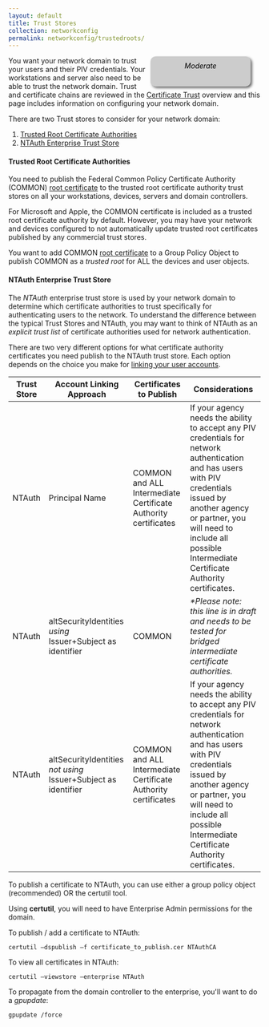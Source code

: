 ```yaml
---
layout: default
title: Trust Stores
collection: networkconfig
permalink: networkconfig/trustedroots/
---
```

<div style="float:right; padding:10px; margin-right:20px; border-radius:10px; width:180px; height:40px; box-shadow:3px 3px 5px 0px; text-align:center; background-color:#CCC; color:#666666">
<div style="color:#000000">
<em>Moderate</em>
</div>
</div>

You want your network domain to trust your users and their PIV credentials.  Your workstations and server also need to be able to trust the network domain.  Trust and certificate chains are reviewed in the [Certificate Trust](../pivcertchains) overview and this page includes information on configuring your network domain.

There are two Trust stores to consider for your network domain:

1.  [Trusted Root Certificate Authorities](#trusted-root-certificate-authorities)
2.  [NTAuth Enterprise Trust Store](#ntauth-enterprise-trust-store)

####  Trusted Root Certificate Authorities
You need to publish the Federal Common Policy Certificate Authority (COMMON) [root certificate](../pivcertchains/#download-root-and-intermediate-certificates) to the trusted root certificate authority trust stores on all your workstations, devices, servers and domain controllers.  

For Microsoft and Apple, the COMMON certificate is included as a trusted root certificate authority by default.  However, you may have your network and devices configured to not automatically update trusted root certificates published by any commercial trust stores.  

You want to add COMMON [root certificate](../pivcertchains/#download-root-and-intermediate-certificates) to a Group Policy Object to publish COMMON as a _trusted root_ for ALL the devices and user objects. 

#### NTAuth Enterprise Trust Store
The _NTAuth_ enterprise trust store is used by your network domain to determine which certificate authorities to trust specifically for authenticating users to the network.  To understand the difference between the typical Trust Stores and NTAuth, you may want to think of NTAuth as an _explicit trust list_ of certificate authorities used for network authentication.

There are two very different options for what certificate authority certificates you need publish to the NTAuth trust store.  Each option depends on the choice you make for [linking your user accounts](../accounts/).

| Trust Store | Account Linking Approach | Certificates to Publish | Considerations|
| ----- | -------| -------| ------|
| NTAuth | Principal Name | COMMON and ALL Intermediate Certificate Authority certificates | If your agency needs the ability to accept any PIV credentials for network authentication and has users with PIV credentials issued by another agency or partner, you will need to include all possible Intermediate Certificate Authority certificates. |
| NTAuth  | altSecurityIdentities _using_ Issuer+Subject as identifier | COMMON | _*Please note: this line is in draft and needs to be tested for bridged intermediate certificate authorities._ |
| NTAuth  | altSecurityIdentities _not using_ Issuer+Subject as identifier | COMMON and ALL Intermediate Certificate Authority certificates | If your agency needs the ability to accept any PIV credentials for network authentication and has users with PIV credentials issued by another agency or partner, you will need to include all possible Intermediate Certificate Authority certificates. |


To publish a certificate to NTAuth, you can use either a group policy object (recommended) OR the certutil tool.  

Using **certutil**, you will need to have Enterprise Admin permissions for the domain.  

To publish / add a certificate to NTAuth:  
```
certutil –dspublish –f certificate_to_publish.cer NTAuthCA
```

To view all certificates in NTAuth:  
```
certutil –viewstore –enterprise NTAuth
```

To propagate from the domain controller to the enterprise, you'll want to do a _gpupdate_:  
```
gpupdate /force
```
